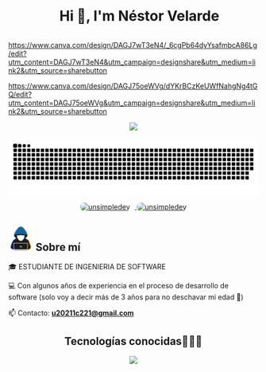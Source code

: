 <div id="user-content-toc">
  <ul align="center">
    <summary><h1 style="display: inline-block">Hi 👋, I'm Néstor Velarde</h1></summary>
  </ul>
</div>

https://www.canva.com/design/DAGJ7wT3eN4/_6cgPb64dyYsafmbcA86Lg/edit?utm_content=DAGJ7wT3eN4&utm_campaign=designshare&utm_medium=link2&utm_source=sharebutton 


https://www.canva.com/design/DAGJ75oeWVg/dYKrBCzKeUWfNahgNg4tGQ/edit?utm_content=DAGJ75oeWVg&utm_campaign=designshare&utm_medium=link2&utm_source=sharebutton



<p align="center"> <a href="https://github.com/DenverCoder1/readme-typing-svg"><img src="https://readme-typing-svg.herokuapp.com?font=Time+New+Roman&color=cyan&size=25&center=true&vCenter=true&width=600&height=100&lines=Aprendiendo+y+creciendo+cada+d%C3%ADa.;Bienvenido+a+mi+mundo+GitHub,;Donde+comparto+mi+pasion,;por+la+programacion.;Gracias+por+visitar+mi+perfil.;Juntos+podemos+crear+algo+asombroso."></a> </p>

<!--- snake -->
<div align="center">
  <img  src="https://github.com/1999AZZAR/1999AZZAR/blob/readme/resources/img/grid-snake.svg"
       alt="snake" /></a>
</div>
<p align="center">
    <a href="https://www.linkedin.com/in/velarde123?lipi=urn%3Ali%3Apage%3Ad_flagship3_profile_view_base_contact_details%3B9Ax3RgMmRu%2BLtEitNzkmXg%3D%3D" target="blank">
        <img align="center" src="https://img.shields.io/badge/LinkedIn-0077B5?style=for-the-badge&logo=linkedin&logoColor=white" alt="unsimpledev" style="border-radius: 8px; margin-right: 10px;"/>
    </a>
    <a href="https://www.instagram.com/velardesoft?igsh=ejE5MzFubG03bTcx" target="blank">
        <img align="center" src="https://img.shields.io/badge/Instagram-E4405F?style=for-the-badge&logo=instagram&logoColor=white" alt="unsimpledev" style="border-radius: 8px;"/>
    </a>
</p>


## <picture><img src = "https://github.com/0xAbdulKhalid/0xAbdulKhalid/raw/main/assets/mdImages/about_me.gif" width = 50px></picture> **Sobre mí**


<p align="left">
🎓 ESTUDIANTE DE INGENIERIA DE SOFTWARE

💻 Con algunos años de experiencia en el proceso de desarrollo de software (solo voy a decir más de 3 años para no deschavar mi edad 🙈)

📫 Contacto: **u20211c221@gmail.com**


<h2 align="center">Tecnologías conocidas👨🏻‍💻</h2>
<!--tech stack icons-->

<p align="center">
  <a href="https://skillicons.dev">
    <img src="https://skillicons.dev/icons?i=c,cs,cpp,java,php,dart,flutter,py,dotnet,css,html,js,nodejs,mysql,sqlite,firebase,git,github,docker,materialui,postman,eclipse,vscode,bash,linux,ai,rider,webstorm,ps&perline=12" />
  </a>
</p>


